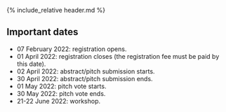 {% include_relative header.md %}

## Important dates

* 07 February 2022: registration opens.
* 01 April 2022: registration closes (the registration fee must be paid by this date).
* 02 April 2022: abstract/pitch submission starts.
* 30 April 2022: abstract/pitch submission ends.
* 01 May 2022: pitch vote starts.
* 30 May 2022: pitch vote ends.
* 21-22 June 2022: workshop.
